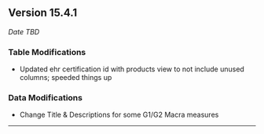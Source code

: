 
## Version 15.4.1
_Date TBD_

### Table Modifications
* Updated ehr certification id with products view to not include unused columns; speeded things up 

### Data Modifications
* Change Title & Descriptions for some G1/G2 Macra measures

---
